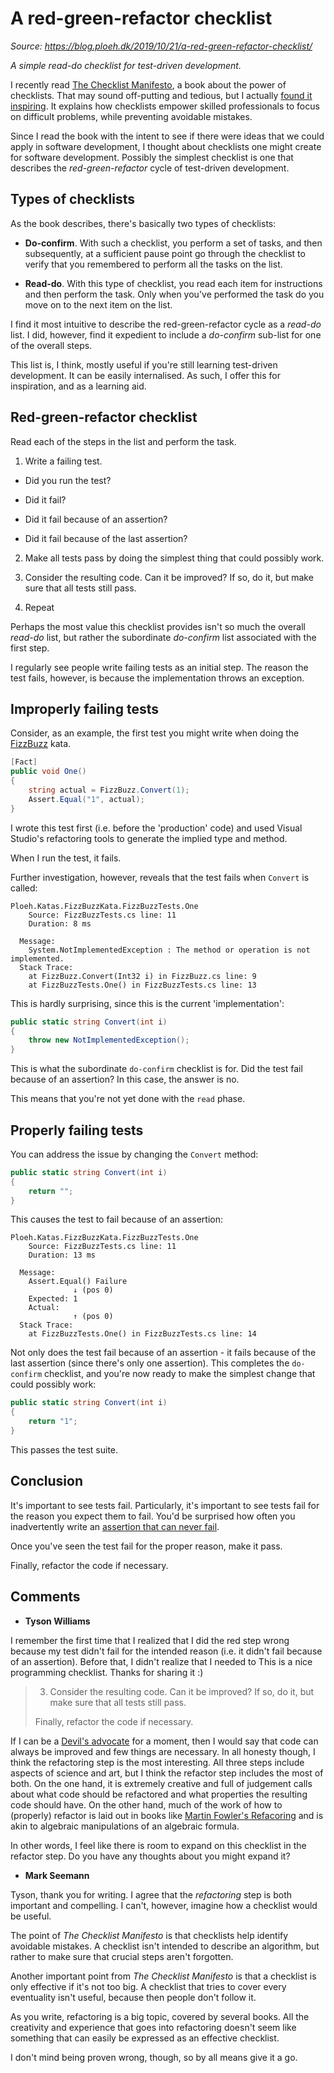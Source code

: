 # A red-green-refactor checklist

*Source: https://blog.ploeh.dk/2019/10/21/a-red-green-refactor-checklist/*

*A simple read-do checklist for test-driven development.*

I recently read [The Checklist Manifesto](https://amzn.to/35Wk5yD), a book about the power of checklists. That may sound off-putting and tedious, but I actually [found it inspiring](https://www.goodreads.com/review/show/2949987528). It explains how checklists empower skilled professionals to focus on difficult problems, while preventing avoidable mistakes.

Since I read the book with the intent to see if there were ideas that we could apply in software development, I thought about checklists one might create for software development. Possibly the simplest checklist is one that describes the *red-green-refactor* cycle of test-driven development.

## Types of checklists

As the book describes, there's basically two types of checklists:

- **Do-confirm**. With such a checklist, you perform a set of tasks, and then subsequently, at a sufficient pause point go through the checklist to verify that you remembered to perform all the tasks on the list.

- **Read-do**. With this type of checklist, you read each item for instructions and then perform the task. Only when you've performed the task do you move on to the next item on the list.

I find it most intuitive to describe the red-green-refactor cycle as a *read-do* list. I did, however, find it expedient to include a *do-confirm* sub-list for one of the overall steps.

This list is, I think, mostly useful if you're still learning test-driven development. It can be easily internalised. As such, I offer this for inspiration, and as a learning aid.

## Red-green-refactor checklist

Read each of the steps in the list and perform the task.

1. Write a failing test.

- Did you run the test?

- Did it fail?

- Did it fail because of an assertion?

- Did it fail because of the last assertion?

2. Make all tests pass by doing the simplest thing that could possibly work.

3. Consider the resulting code. Can it be improved? If so, do it, but make sure that all tests still pass.

4. Repeat

Perhaps the most value this checklist provides isn't so much the overall *read-do* list, but rather the subordinate *do-confirm* list associated with the first step.

I regularly see people write failing tests as an initial step. The reason the test fails, however, is because the implementation throws an exception.

## Improperly failing tests

Consider, as an example, the first test you might write when doing the [FizzBuzz](https://en.wikipedia.org/wiki/Fizz_buzz) kata.

```csharp
[Fact]
public void One()
{
    string actual = FizzBuzz.Convert(1);
    Assert.Equal("1", actual);
}
```

I wrote this test first (i.e. before the 'production' code) and used Visual Studio's refactoring tools to generate the implied type and method.

When I run the test, it fails.

Further investigation, however, reveals that the test fails when `Convert` is called:

```text
Ploeh.Katas.FizzBuzzKata.FizzBuzzTests.One
    Source: FizzBuzzTests.cs line: 11
    Duration: 8 ms

  Message:
    System.NotImplementedException : The method or operation is not implemented.
  Stack Trace:
    at FizzBuzz.Convert(Int32 i) in FizzBuzz.cs line: 9
    at FizzBuzzTests.One() in FizzBuzzTests.cs line: 13
```

This is hardly surprising, since this is the current 'implementation':

```csharp
public static string Convert(int i)
{
    throw new NotImplementedException();
}
```

This is what the subordinate `do-confirm` checklist is for. Did the test fail because of an assertion? In this case, the answer is no.

This means that you're not yet done with the `read` phase.

## Properly failing tests

You can address the issue by changing the `Convert` method:

```csharp
public static string Convert(int i)
{
    return "";
}
```

This causes the test to fail because of an assertion:

```text
Ploeh.Katas.FizzBuzzKata.FizzBuzzTests.One
    Source: FizzBuzzTests.cs line: 11
    Duration: 13 ms

  Message:
    Assert.Equal() Failure
              ↓ (pos 0)
    Expected: 1
    Actual:
              ↑ (pos 0)
  Stack Trace:
    at FizzBuzzTests.One() in FizzBuzzTests.cs line: 14
```

Not only does the test fail because of an assertion - it fails because of the last assertion (since there's only one assertion). This completes the `do-confirm` checklist, and you're now ready to make the simplest change that could possibly work:

```csharp
public static string Convert(int i)
{
    return "1";
}
```

This passes the test suite.

## Conclusion

It's important to see tests fail. Particularly, it's important to see tests fail for the reason you expect them to fail. You'd be surprised how often you inadvertently write an [assertion that can never fail](https://blog.ploeh.dk/2019/10/14/tautological-assertion).

Once you've seen the test fail for the proper reason, make it pass.

Finally, refactor the code if necessary.

## Comments

- **Tyson Williams**

I remember the first time that I realized that I did the red step wrong because my test didn't fail for the intended reason (i.e. it didn't fail because of an assertion). Before that, I didn't realize that I needed to This is a nice programming checklist. Thanks for sharing it :)

>3. Consider the resulting code. Can it be improved? If so, do it, but make sure that all tests still pass.
>
>Finally, refactor the code if necessary.

If I can be a [Devil's advocate](https://blog.ploeh.dk/2019/10/07/devils-advocate/) for a moment, then I would say that code can always be improved and few things are necessary. In all honesty though, I think the refactoring step is the most interesting. All three steps include aspects of science and art, but I think the refactor step includes the most of both. On the one hand, it is extremely creative and full of judgement calls about what code should be refactored and what properties the resulting code should have. On the other hand, much of the work of how to (properly) refactor is laid out in books like [Martin Fowler's Refacoring](https://www.amazon.com/Refactoring-Improving-Existing-Addison-Wesley-Signature/dp/0134757599) and is akin to algebraic manipulations of an algebraic formula.

In other words, I feel like there is room to expand on this checklist in the refactor step. Do you have any thoughts about you might expand it?

- **Mark Seemann**

Tyson, thank you for writing. I agree that the *refactoring* step is both important and compelling. I can't, however, imagine how a checklist would be useful.

The point of *The Checklist Manifesto* is that checklists help identify avoidable mistakes. A checklist isn't intended to describe an algorithm, but rather to make sure that crucial steps aren't forgotten.

Another important point from *The Checklist Manifesto* is that a checklist is only effective if it's not too big. A checklist that tries to cover every eventuality isn't useful, because then people don't follow it.

As you write, refactoring is a big topic, covered by several books. All the creativity and experience that goes into refactoring doesn't seem like something that can easily be expressed as an effective checklist.

I don't mind being proven wrong, though, so by all means give it a go.
